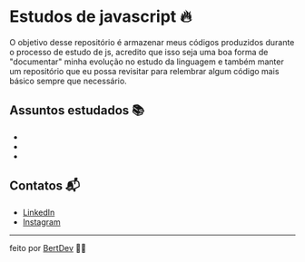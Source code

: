 # Estudos de javascript 🔥

O objetivo desse repositório é armazenar meus códigos produzidos durante o processo de estudo de js, acredito que isso seja uma boa forma de "documentar" minha evolução no estudo da linguagem e também manter um repositório que eu possa revisitar para relembrar algum código mais básico sempre que necessário.

## Assuntos estudados 📚

-
-
-

## Contatos 📬

- [LinkedIn](https://www.linkedin.com/in/herbert-henrique-b8aaa91a4/)
- [Instagram](https://www.instagram.com/bert.js/)

---
feito por [BertDev](https://github.com/bertdev) 🧙‍♂️
